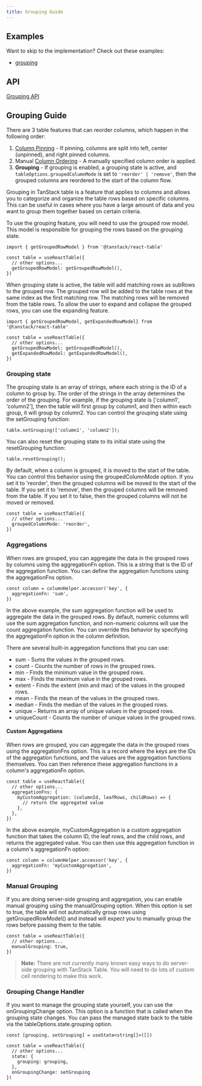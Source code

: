 ```yaml
---
title: Grouping Guide
---
```


## Examples

Want to skip to the implementation? Check out these examples:

- [grouping](https://github.com/TanStack/table/tree/main/examples/react/grouping)

## API

[Grouping API](../../api/features/grouping.md)

## Grouping Guide

There are 3 table features that can reorder columns, which happen in the following order:

1. [Column Pinning](../column-pinning.md) - If pinning, columns are split into left, center (unpinned), and right pinned columns.
2. Manual [Column Ordering](../column-ordering.md) - A manually specified column order is applied.
3. **Grouping** - If grouping is enabled, a grouping state is active, and `tableOptions.groupedColumnMode` is set to `'reorder' | 'remove'`, then the grouped columns are reordered to the start of the column flow.

Grouping in TanStack table is a feature that applies to columns and allows you to categorize and organize the table rows based on specific columns. This can be useful in cases where you have a large amount of data and you want to group them together based on certain criteria.

To use the grouping feature, you will need to use the grouped row model. This model is responsible for grouping the rows based on the grouping state.

```tsx
import { getGroupedRowModel } from '@tanstack/react-table'

const table = useReactTable({
  // other options...
  getGroupedRowModel: getGroupedRowModel(),
})
```

When grouping state is active, the table will add matching rows as subRows to the grouped row. The grouped row will be added to the table rows at the same index as the first matching row. The matching rows will be removed from the table rows.
To allow the user to expand and collapse the grouped rows, you can use the expanding feature.

```tsx
import { getGroupedRowModel, getExpandedRowModel} from '@tanstack/react-table'

const table = useReactTable({
  // other options...
  getGroupedRowModel: getGroupedRowModel(),
  getExpandedRowModel: getExpandedRowModel(),
})
```

### Grouping state

The grouping state is an array of strings, where each string is the ID of a column to group by. The order of the strings in the array determines the order of the grouping. For example, if the grouping state is ['column1', 'column2'], then the table will first group by column1, and then within each group, it will group by column2. You can control the grouping state using the setGrouping function:

```tsx
table.setGrouping(['column1', 'column2']);
```

You can also reset the grouping state to its initial state using the resetGrouping function:

```tsx
table.resetGrouping();
```

By default, when a column is grouped, it is moved to the start of the table. You can control this behavior using the groupedColumnMode option. If you set it to 'reorder', then the grouped columns will be moved to the start of the table. If you set it to 'remove', then the grouped columns will be removed from the table. If you set it to false, then the grouped columns will not be moved or removed.

```tsx
const table = useReactTable({
  // other options...
  groupedColumnMode: 'reorder',
})
```

### Aggregations

When rows are grouped, you can aggregate the data in the grouped rows by columns using the aggregationFn option. This is a string that is the ID of the aggregation function. You can define the aggregation functions using the aggregationFns option.

```tsx
const column = columnHelper.accessor('key', {
  aggregationFn: 'sum',
})
```

In the above example, the sum aggregation function will be used to aggregate the data in the grouped rows.
By default, numeric columns will use the sum aggregation function, and non-numeric columns will use the count aggregation function. You can override this behavior by specifying the aggregationFn option in the column definition.

There are several built-in aggregation functions that you can use:

- sum - Sums the values in the grouped rows.
- count - Counts the number of rows in the grouped rows.
- min - Finds the minimum value in the grouped rows.
- max - Finds the maximum value in the grouped rows.
- extent - Finds the extent (min and max) of the values in the grouped rows.
- mean - Finds the mean of the values in the grouped rows.
- median - Finds the median of the values in the grouped rows.
- unique - Returns an array of unique values in the grouped rows.
- uniqueCount - Counts the number of unique values in the grouped rows.

#### Custom Aggregations

When rows are grouped, you can aggregate the data in the grouped rows using the aggregationFns option. This is a record where the keys are the IDs of the aggregation functions, and the values are the aggregation functions themselves. You can then reference these aggregation functions in a column's aggregationFn option.

```tsx
const table = useReactTable({
  // other options...
  aggregationFns: {
    myCustomAggregation: (columnId, leafRows, childRows) => {
      // return the aggregated value
    },
  },
})
```

In the above example, myCustomAggregation is a custom aggregation function that takes the column ID, the leaf rows, and the child rows, and returns the aggregated value. You can then use this aggregation function in a column's aggregationFn option:

```tsx
const column = columnHelper.accessor('key', {
  aggregationFn: 'myCustomAggregation',
})
```

### Manual Grouping

If you are doing server-side grouping and aggregation, you can enable manual grouping using the manualGrouping option. When this option is set to true, the table will not automatically group rows using getGroupedRowModel() and instead will expect you to manually group the rows before passing them to the table.

```tsx
const table = useReactTable({
  // other options...
  manualGrouping: true,
})
```

> **Note:** There are not currently many known easy ways to do server-side grouping with TanStack Table. You will need to do lots of custom cell rendering to make this work.

### Grouping Change Handler

If you want to manage the grouping state yourself, you can use the onGroupingChange option. This option is a function that is called when the grouping state changes. You can pass the managed state back to the table via the tableOptions.state.grouping option.

```tsx
const [grouping, setGrouping] = useState<string[]>([])

const table = useReactTable({
  // other options...
  state: {
    grouping: grouping,
  },
  onGroupingChange: setGrouping
})
```
